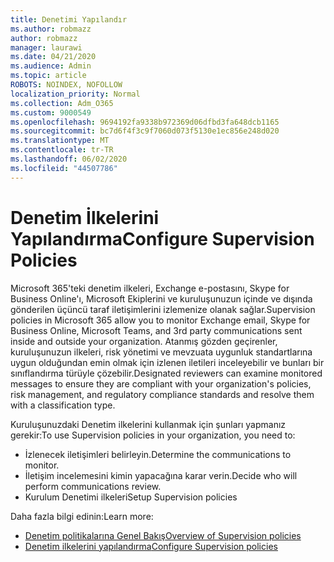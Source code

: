 ```yaml
---
title: Denetimi Yapılandır
ms.author: robmazz
author: robmazz
manager: laurawi
ms.date: 04/21/2020
ms.audience: Admin
ms.topic: article
ROBOTS: NOINDEX, NOFOLLOW
localization_priority: Normal
ms.collection: Adm_O365
ms.custom: 9000549
ms.openlocfilehash: 9694192fa9338b972369d06dfbd3fa648dcb1165
ms.sourcegitcommit: bc7d6f4f3c9f7060d073f5130e1ec856e248d020
ms.translationtype: MT
ms.contentlocale: tr-TR
ms.lasthandoff: 06/02/2020
ms.locfileid: "44507786"
---
```

# <a name="configure-supervision-policies"></a><span data-ttu-id="68307-102">Denetim İlkelerini Yapılandırma</span><span class="sxs-lookup"><span data-stu-id="68307-102">Configure Supervision Policies</span></span>

<span data-ttu-id="68307-103">Microsoft 365'teki denetim ilkeleri, Exchange e-postasını, Skype for Business Online'ı, Microsoft Ekiplerini ve kuruluşunuzun içinde ve dışında gönderilen üçüncü taraf iletişimlerini izlemenize olanak sağlar.</span><span class="sxs-lookup"><span data-stu-id="68307-103">Supervision policies in Microsoft 365 allow you to monitor Exchange email, Skype for Business Online, Microsoft Teams, and 3rd party communications sent inside and outside your organization.</span></span> <span data-ttu-id="68307-104">Atanmış gözden geçirenler, kuruluşunuzun ilkeleri, risk yönetimi ve mevzuata uygunluk standartlarına uygun olduğundan emin olmak için izlenen iletileri inceleyebilir ve bunları bir sınıflandırma türüyle çözebilir.</span><span class="sxs-lookup"><span data-stu-id="68307-104">Designated reviewers can examine monitored messages to ensure they are compliant with your organization's policies, risk management, and regulatory compliance standards and resolve them with a classification type.</span></span>

<span data-ttu-id="68307-105">Kuruluşunuzdaki Denetim ilkelerini kullanmak için şunları yapmanız gerekir:</span><span class="sxs-lookup"><span data-stu-id="68307-105">To use Supervision policies in your organization, you need to:</span></span>

- <span data-ttu-id="68307-106">İzlenecek iletişimleri belirleyin.</span><span class="sxs-lookup"><span data-stu-id="68307-106">Determine the communications to monitor.</span></span>
- <span data-ttu-id="68307-107">İletişim incelemesini kimin yapacağına karar verin.</span><span class="sxs-lookup"><span data-stu-id="68307-107">Decide who will perform communications review.</span></span>
- <span data-ttu-id="68307-108">Kurulum Denetimi ilkeleri</span><span class="sxs-lookup"><span data-stu-id="68307-108">Setup Supervision policies</span></span>

<span data-ttu-id="68307-109">Daha fazla bilgi edinin:</span><span class="sxs-lookup"><span data-stu-id="68307-109">Learn more:</span></span>

- [<span data-ttu-id="68307-110">Denetim politikalarına Genel Bakış</span><span class="sxs-lookup"><span data-stu-id="68307-110">Overview of Supervision policies</span></span>](https://docs.microsoft.com/microsoft-365/compliance/supervision-policies)
- [<span data-ttu-id="68307-111">Denetim ilkelerini yapılandırma</span><span class="sxs-lookup"><span data-stu-id="68307-111">Configure Supervision policies</span></span>](https://docs.microsoft.com/microsoft-365/compliance/configure-supervision-policies)
